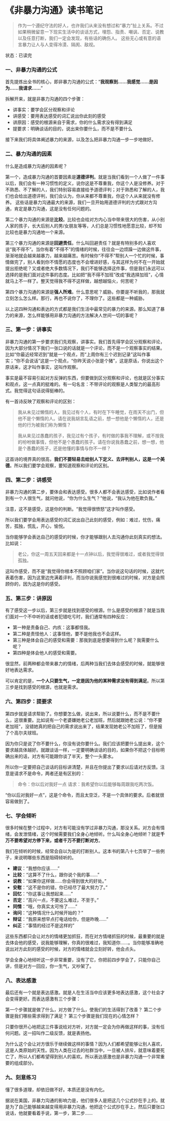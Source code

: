 # 《非暴力沟通》读书笔记

> 作为一个遵纪守法的好人，也许我们从来没有想过和“暴力”扯上关系。不过如果稍微留意一下现实生活中的谈话方式，埋怨、指责、嘲讽、否定、说教以及任意打断，我们一定会发现，有些话的确伤人。
> 这些无心或有意的语言暴力让人与人变得冷漠、隔阂、敌视。

状态：已读完

### 一、非暴力沟通的公式

首先提炼出全书的核心，即非暴力沟通的公式：“**我观察到……我感觉……是因为……我请求……**”

拆解开来，就是非暴力沟通的四个步骤：

- 讲事实：要学会区分观察和评论
- 讲感受：要用表达感受的词汇说出你此刻的感受
- 讲原因：感受的根源来自于需求，你的什么需求没有得到满足
- 提要求：明确谈话的目的，说出来你要什么，而不是不要什么

接下来我们将具体阐述暴力的来源，以及怎么把非暴力沟通一步一步地做好。

### 二、暴力沟通的因素

什么是造成暴力沟通的因素呢？

第一个，造成暴力沟通的首要因素是**道德评判**。就是当我们看到一个人做了一件事以后，我们会有一种习惯性的定义，说你这是不尊重我，你这个人是没修养。对于不熟悉、不了解的人，我们特别容易直接给予道德评判；对于熟悉和了解的人，我们也会给出道德评判，我们会认为，你从来都不尊重我，你这个人从来就没有修养。
这些话是暴力沟通最大的来源，我们一旦开始用道德评判的方式跟对方沟通，肯定是暴力沟通，这是没有任何问题的。

第二个暴力沟通的来源是**比较**。比较也会给对方内心当中带来很大的伤害，从小别人家的孩子，长大后别人的男/女朋友等等，人们总是习惯性地愿意比较，却不知比较也是暴力沟通地一个来源。

第三个暴力沟通的来源是**回避责任**。什么叫回避责任？就是有特别多的人喜欢说“我不得不”。当你有着“不得不”的情绪的时候，往往会一边烦躁一边做这件事，渐渐地就会越来越暴力，越来越痛苦。有时候你“不得不”帮别人一个忙的时候，事情做完了，别人看到你不情愿的态度也不会增进好感，与其这样为何不在一开始就提出拒绝呢？又或者绝大多数情况下，我们不能够选择这件事，但是我们永远可以选择的是我们面对这件事的态度。比如把“我不得不加班”改成“我选择加班”，心情就马上不一样了。整天觉得我不得不这样做，越想越恼火，何苦呢？

第四个暴力沟通的来源是**强人所难**。什么意思呢？威胁。你要是不听我的，那我就立刻怎么怎么样。那行，再也不说你了，不理你了。这些都是一种威胁。

以上这四种沟通和表达的方式都是我们生活中最常见的暴力的来源。那么知道了暴力的来源，怎么样能够用非暴力沟通的方法解决人世间一切的事呢？

### 三、第一步：讲事实

非暴力沟通的第一步要求我们先观察，讲事实。我们首先得学会区分观察和评论，因为大部分情况下我们一张口说的话就是一个评论，而不是一个观察事实的结果。比如“你最近经常迟到”就是一个观点，而“上周你有三个迟到记录”这叫作事实；“你不会说话”这是一个观点，“你昨天说小张是个猪”，这是原话，你说出这个原话来，这才叫作事实，这叫作观察。

事实是最不容易引起对方反弹的东西，但要做到区分观察和评论，也就是区分事实和观点，这一点真的挺难的。有一句名言：不带评论的观察是人类智力的最高形式。我觉得这句话说得挺棒的。

有一首诗反映了观察和评论的区别：

> 我从未见过懒惰的人，我见过有个人，有时在下午睡觉，在雨天不出门，但他不是个懒惰的人。请在说我胡言乱语之前，想一想他是个懒惰的人，还是他的行为被我们称为懒惰？
>
> 我从来见过愚蠢的孩子，我见过有个孩子，有时做的事我不理解，或不按我的吩咐做事情，但他不是个愚蠢的孩子。请在你说我愚蠢之前，想一想，他是个愚蠢的孩子，还是他懂的事情与你不一样？

这首诗的境界真的很高，**我们不要轻易去给别人下定义、去评判别人，这是一个美德**。所以我们要学会观察，要知道观察和评论的区别。

### 四、第二步：讲感受

非暴力沟通的第二步，要体会和表达感受。很多人都不会表达感受，比如说作者看到有一个人很生气，就问他说，“你为什么生气？”他说，“我认为他在欺负我。”

注意，这不是感受，这是你的判断。“我觉得很愤怒”这才叫作感受。

所以我们要学会用表达感受的词汇说出自己此刻的感受，例如：难过，忧伤，痛苦，孤独，慌乱，开心，愉悦。

当你能够学会表达自己的感受的时候，你才能够跟别人去沟通你此刻真实的想法。比如说：

> 老公，你这一周五天回来都是十一点钟以后，我觉得很难过，或者我觉得很孤独。

这叫作感受，而不是“我觉得你根本不照顾咱们家”。当你说这句话的时候，这就代表着伤害，因为这里边充满着评判，而当你说我感觉到很难过的时候，对方是会照顾你的，因为这是你的感受。

### 五、第三步：讲原因

有了感受这一步以后，第三步就是找到感受的根源。什么是感受的根源？就是当我们面对一个不中听的话或者犯错吃亏时，我们通常有四种反应：

- 第一种是责备自己、内疚：这事都怪我。
- 第二种是责怪他人：这事怪他，要不是他我也不会这样。
- 第三种是体会自己的感受和需要：那我到底是想要得到什么呢？我需要什么呢？
- 第四种是体会他人的感受和需要。

很显然，前两种都会带来暴力的情绪，后两种当我们去体会感受的时候，就能够很好地表达需求。

可以肯定的是，**一个人只要生气，一定是因为他的某种需求没有得到满足**。所以第三步是找到感受的根源，也就是需求。

### 六、第四步：提要求

第四步就是请求帮助了。你想要怎么做，说出来，所以说要什么，而不是不要什么，这很重要。比如说有一个老婆嫌她老公老加班，然后就跟她老公说：“你不要老加班”，没错她真的把自己的需求说出来了，结果发现她老公不加班了，但是报了个高尔夫球班。

因为你只是说了你不要什么，你没有说你要什么。我们应该把要什么提出来，这个要求越具体越好。就跟谈话一样，一定要明确谈话的目的，如果你不把这个目标明确出来的话，对方有可能跟你谈了半天，整个一头雾水。

所以你一定要把自己谈话的目标讲清楚，并且在你提出了要求以后请对方反馈。注意是请求不是命令，两者还是有区别的：

> 命令：你以后对我好一点
> 请求：我希望你以后能够每周跟我吃两次饭。

“你以后对我好一点”，这是个命令，而且太空泛，不是一个具体的要求。后者就很容易做到了。

### 七、学会倾听

很多时候在整个过程中，对方有可能没有学过非暴力沟通，那没关系。对方会有情绪，会发泄情绪，这个时候需要我们全身心地倾听。什么叫全身心地倾听？就是**千万不要希望对方停下来，或者千万不要打断对方**。

我们在倾听的时候，经常会自以为是的打断别人。这本书的第八十七页举了一些例子，来说明哪些东西是阻碍倾听的。

- **建议**：“我想你应该……”
- **比较**：“这算不了什么，跟你说个我的事……”
- **说教**：“如果你这样做……你会得到很大的好处。”
- **安慰**：“这不是你的错，你已经尽了最大努力了。”
- **回忆**：“你这事让我想起来……”
- **否定**：“高兴一点，不要这么难过，不至于。”
- **同情**：“哦，你真实太可怜了……”
- **询问**：“这种情况什么时候开始的？”
- **辩证**：“我原来想早点打电话给你，但是昨晚……”
- **纠正**：“事情的经过不是这样的”

这些东西都只会让对方的情绪更加抓狂，而在对方情绪抓狂的时候，最重要的就是去体会他的感受，说我能够理解，你真的很难过，我知道你……。当你能够准确地说出对方此刻的感受的时候，对方的情绪就会立刻好转，他会点头。

学会全身心地倾听这一步非常重要，没有了它，你把前四步学会了，只能你自己讲，但是对方一回应，你一生气，又吵架了。

### 八、表达感激

最后还有一个就是表达感激。就是人在生活当中应该更多地表达感激，这个社会才会变得更好。而表达感激有三个步骤：

第一个步骤就是做了什么，对方做了什么，使我们的生活得到了改善？
第二个步骤是我们哪些需求得到了满足？
第三个步骤是我们现在的心情怎样？

只要你很开心地把这三件事说给对方听，对方就一定会为你再做这样的事，没有任何问题。这一招叫作二级反馈，就是表扬他。

为什么这个会让对方很乐于继续做这样的事情？因为人们都希望能够让别人喜欢，这是人类原始的天性。因为人类在过去的社群当中，一旦被人排斥，就意味着要死亡了，所以人们都希望得到别人的喜欢。所以表达感激也是非暴力沟通一个非常重要的组成部分。

### 九、刻意练习

懂了很多道理，却依旧做不好。本质还是没有内化。

据说在美国，非暴力沟通的影响力是，他们很多人是把这几个公式抄在手上的。就是为了自己能够越来越变得用非暴力沟通，他把这个公式抄在手上，然后只要张口说话，他就要看着手说，第一步，第二步……